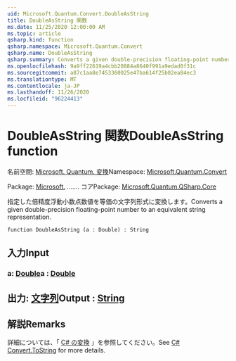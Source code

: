 ```yaml
---
uid: Microsoft.Quantum.Convert.DoubleAsString
title: DoubleAsString 関数
ms.date: 11/25/2020 12:00:00 AM
ms.topic: article
qsharp.kind: function
qsharp.namespace: Microsoft.Quantum.Convert
qsharp.name: DoubleAsString
qsharp.summary: Converts a given double-precision floating-point number to an equivalent string representation.
ms.openlocfilehash: 9a9ff22619a4cbb20884a8640f991a9edad0f31c
ms.sourcegitcommit: a87c1aa8e7453360025e47ba614f25b02ea84ec3
ms.translationtype: MT
ms.contentlocale: ja-JP
ms.lasthandoff: 11/26/2020
ms.locfileid: "96224413"
---
```

# <a name="doubleasstring-function"></a><span data-ttu-id="6a32e-102">DoubleAsString 関数</span><span class="sxs-lookup"><span data-stu-id="6a32e-102">DoubleAsString function</span></span>

<span data-ttu-id="6a32e-103">名前空間: [Microsoft. Quantum. 変換](xref:Microsoft.Quantum.Convert)</span><span class="sxs-lookup"><span data-stu-id="6a32e-103">Namespace: [Microsoft.Quantum.Convert](xref:Microsoft.Quantum.Convert)</span></span>

<span data-ttu-id="6a32e-104">Package: [Microsoft.](https://nuget.org/packages/Microsoft.Quantum.QSharp.Core) ....... コア</span><span class="sxs-lookup"><span data-stu-id="6a32e-104">Package: [Microsoft.Quantum.QSharp.Core](https://nuget.org/packages/Microsoft.Quantum.QSharp.Core)</span></span>


<span data-ttu-id="6a32e-105">指定した倍精度浮動小数点数値を等価の文字列形式に変換します。</span><span class="sxs-lookup"><span data-stu-id="6a32e-105">Converts a given double-precision floating-point number to an equivalent string representation.</span></span>

```qsharp
function DoubleAsString (a : Double) : String
```


## <a name="input"></a><span data-ttu-id="6a32e-106">入力</span><span class="sxs-lookup"><span data-stu-id="6a32e-106">Input</span></span>

### <a name="a--double"></a><span data-ttu-id="6a32e-107">a: [Double](xref:microsoft.quantum.lang-ref.double)</span><span class="sxs-lookup"><span data-stu-id="6a32e-107">a : [Double](xref:microsoft.quantum.lang-ref.double)</span></span>





## <a name="output--string"></a><span data-ttu-id="6a32e-108">出力: [文字列](xref:microsoft.quantum.lang-ref.string)</span><span class="sxs-lookup"><span data-stu-id="6a32e-108">Output : [String](xref:microsoft.quantum.lang-ref.string)</span></span>



## <a name="remarks"></a><span data-ttu-id="6a32e-109">解説</span><span class="sxs-lookup"><span data-stu-id="6a32e-109">Remarks</span></span>

<span data-ttu-id="6a32e-110">詳細については、「 [C# の変換](https://docs.microsoft.com/dotnet/api/system.convert.tostring?view=netframework-4.7.1#System_Convert_ToString_System_Double_) 」を参照してください。</span><span class="sxs-lookup"><span data-stu-id="6a32e-110">See [C# Convert.ToString](https://docs.microsoft.com/dotnet/api/system.convert.tostring?view=netframework-4.7.1#System_Convert_ToString_System_Double_) for more details.</span></span>
